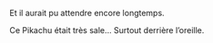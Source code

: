 Et il aurait pu attendre encore longtemps.

Ce Pikachu était très sale… Surtout derrière l’oreille.
